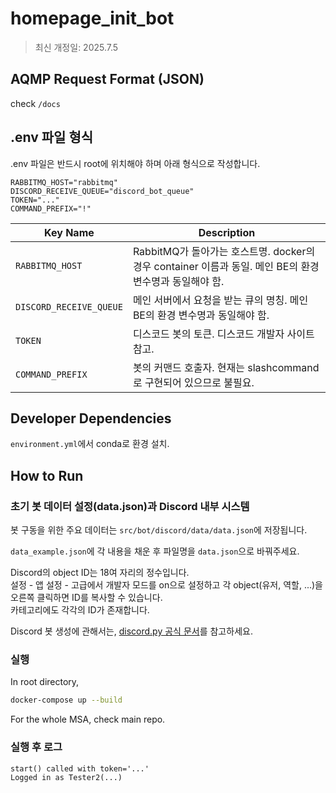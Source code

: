 # homepage_init_bot

> 최신 개정일: 2025.7.5

## AQMP Request Format (JSON)

check `/docs`

## .env 파일 형식

.env 파일은 반드시 root에 위치해야 하며 아래 형식으로 작성합니다. 

```env
RABBITMQ_HOST="rabbitmq"
DISCORD_RECEIVE_QUEUE="discord_bot_queue"
TOKEN="..."
COMMAND_PREFIX="!"
```

| Key Name             | Description                                                      |
|----------------------|------------------------------------------------------------------|
| `RABBITMQ_HOST`          | RabbitMQ가 돌아가는 호스트명. docker의 경우 container 이름과 동일. 메인 BE의 환경 변수명과 동일해야 함. |
| `DISCORD_RECEIVE_QUEUE`  | 메인 서버에서 요청을 받는 큐의 명칭. 메인 BE의 환경 변수명과 동일해야 함. |
| `TOKEN`                  | 디스코드 봇의 토큰. 디스코드 개발자 사이트 참고. |
| `COMMAND_PREFIX`         | 봇의 커맨드 호출자. 현재는 slashcommand로 구현되어 있으므로 불필요. |

## Developer Dependencies

`environment.yml`에서 conda로 환경 설치.

## How to Run

### 초기 봇 데이터 설정(data.json)과 Discord 내부 시스템

봇 구동을 위한 주요 데이터는 `src/bot/discord/data/data.json`에 저장됩니다.

`data_example.json`에 각 내용을 채운 후 파일명을 `data.json`으로 바꿔주세요.

Discord의 object ID는 18여 자리의 정수입니다.  
설정 - 앱 설정 - 고급에서 개발자 모드를 on으로 설정하고 각 object(유저, 역할, ...)을 오른쪽 클릭하면 ID를 복사할 수 있습니다.  
카테고리에도 각각의 ID가 존재합니다. 

Discord 봇 생성에 관해서는, [discord.py 공식 문서](https://discordpy.readthedocs.io/en/stable/discord.html#discord-intro)를 참고하세요.

### 실행
In root directory,

```bash
docker-compose up --build
```

For the whole MSA, check main repo.

### 실행 후 로그

```
start() called with token='...'
Logged in as Tester2(...)
```
